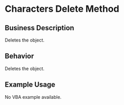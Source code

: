 # Characters Delete Method

## Business Description
Deletes the object.

## Behavior
Deletes the object.

## Example Usage
No VBA example available.